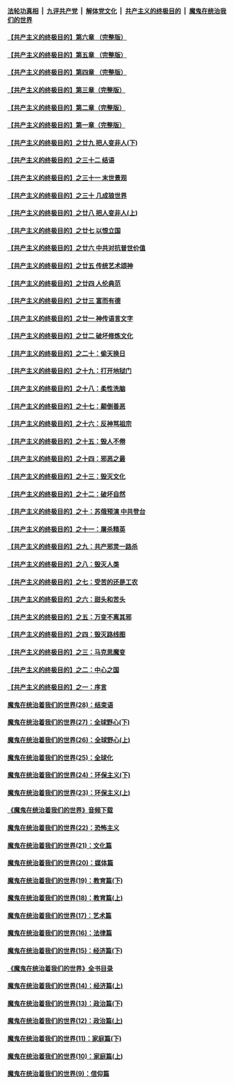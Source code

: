 ####  [法轮功真相](../../../../basic/blob/master/README.md?t=06171802) &nbsp;|&nbsp; [九评共产党](../../../../9ping.md/blob/master/README.md?t=06171802) &nbsp;|&nbsp; [解体党文化](../../../../jtdwh.md/blob/master/README.md?t=06171802)  &nbsp;|&nbsp; [共产主义的终极目的](../../../../gczydzjmd.md/blob/master/README.md?t=06171802) &nbsp;|&nbsp; [魔鬼在统治我们的世界](../../../../mgztzwmdsj.md/blob/master/README.md?t=06171802) 

#### [【共产主义的终极目的】第六章 （完整版）](../pages/nsc422/n11428913.md?t=06171802) 

#### [【共产主义的终极目的】第五章 （完整版）](../pages/nsc422/n11428912.md?t=06171802) 

#### [【共产主义的终极目的】第四章 （完整版）](../pages/nsc422/n11428907.md?t=06171802) 

#### [【共产主义的终极目的】第三章（完整版）](../pages/nsc422/n11428848.md?t=06171802) 

#### [【共产主义的终极目的】第二章（完整版）](../pages/nsc422/n11428831.md?t=06171802) 

#### [【共产主义的终极目的】第一章（完整版）](../pages/nsc422/n11417651.md?t=06171802) 

#### [【共产主义的终极目的】之廿九 把人变非人(下)](../pages/nsc422/n11344140.md?t=06171802) 

#### [【共产主义的终极目的】之三十二 结语](../pages/nsc422/n11360535.md?t=06171802) 

#### [【共产主义的终极目的】之三十一 末世景观](../pages/nsc422/n11351129.md?t=06171802) 

#### [【共产主义的终极目的】之三十 几成狼世界](../pages/nsc422/n11348280.md?t=06171802) 

#### [【共产主义的终极目的】之廿八 把人变非人(上)](../pages/nsc422/n11340492.md?t=06171802) 

#### [【共产主义的终极目的】之廿七 以恨立国](../pages/nsc422/n11336944.md?t=06171802) 

#### [【共产主义的终极目的】之廿六 中共对抗普世价值](../pages/nsc422/n11324785.md?t=06171802) 

#### [【共产主义的终极目的】之廿五 传统艺术颂神](../pages/nsc422/n11296396.md?t=06171802) 

#### [【共产主义的终极目的】之廿四 人伦典范](../pages/nsc422/n11296397.md?t=06171802) 

#### [【共产主义的终极目的】之廿三 富而有德](../pages/nsc422/n11283598.md?t=06171802) 

#### [【共产主义的终极目的】之廿一 神传语言文字](../pages/nsc422/n11263265.md?t=06171802) 

#### [【共产主义的终极目的】之廿二 破坏修炼文化](../pages/nsc422/n11245728.md?t=06171802) 

#### [【共产主义的终极目的】之二十：偷天换日](../pages/nsc422/n11238846.md?t=06171802) 

#### [【共产主义的终极目的】之十九：打开地狱门](../pages/nsc422/n11206376.md?t=06171802) 

#### [【共产主义的终极目的】之十八：柔性洗脑](../pages/nsc422/n11199994.md?t=06171802) 

#### [【共产主义的终极目的】之十七：颠倒善恶](../pages/nsc422/n11179782.md?t=06171802) 

#### [【共产主义的终极目的】之十六：反神骂祖宗](../pages/nsc422/n11166798.md?t=06171802) 

#### [【共产主义的终极目的】之十五：毁人不倦](../pages/nsc422/n11166792.md?t=06171802) 

#### [【共产主义的终极目的】之十四：邪恶之最](../pages/nsc422/n11150249.md?t=06171802) 

#### [【共产主义的终极目的】之十三：毁灭文化](../pages/nsc422/n11135227.md?t=06171802) 

#### [【共产主义的终极目的】之十二：破坏自然](../pages/nsc422/n11135214.md?t=06171802) 

#### [【共产主义的终极目的】之十：苏俄预演 中共登台](../pages/nsc422/n11118424.md?t=06171802) 

#### [【共产主义的终极目的】之十一：屠杀精英](../pages/nsc422/n11118442.md?t=06171802) 

#### [【共产主义的终极目的】之九：共产邪灵一路杀](../pages/nsc422/n11114139.md?t=06171802) 

#### [【共产主义的终极目的】之八：毁灭人类](../pages/nsc422/n11108503.md?t=06171802) 

#### [【共产主义的终极目的】之七：受苦的还是工农](../pages/nsc422/n11101809.md?t=06171802) 

#### [【共产主义的终极目的】之六：甜头和苦头](../pages/nsc422/n11096971.md?t=06171802) 

#### [【共产主义的终极目的】之五：万变不离其邪](../pages/nsc422/n11091285.md?t=06171802) 

#### [【共产主义的终极目的】之四：毁灭路线图](../pages/nsc422/n11086284.md?t=06171802) 

#### [【共产主义的终极目的】之三：马克思魔变](../pages/nsc422/n11061941.md?t=06171802) 

#### [【共产主义的终极目的】之二：中心之国](../pages/nsc422/n11047728.md?t=06171802) 

#### [【共产主义的终极目的】之一：序言](../pages/nsc422/n11086077.md?t=06171802) 

#### [魔鬼在统治着我们的世界(28)：结束语](../pages/nsc422/n10936246.md?t=06171802) 

#### [魔鬼在统治着我们的世界(27)：全球野心(下)](../pages/nsc422/n10928319.md?t=06171802) 

#### [魔鬼在统治着我们的世界(26)：全球野心(上)](../pages/nsc422/n10900318.md?t=06171802) 

#### [魔鬼在统治着我们的世界(25)：全球化](../pages/nsc422/n10788205.md?t=06171802) 

#### [魔鬼在统治着我们的世界(24)：环保主义(下)](../pages/nsc422/n10695307.md?t=06171802) 

#### [魔鬼在统治着我们的世界(23)：环保主义(上)](../pages/nsc422/n10688613.md?t=06171802) 

#### [《魔鬼在统治着我们的世界》音频下载](../pages/nsc422/n10635553.md?t=06171802) 

#### [魔鬼在统治着我们的世界(22)：恐怖主义](../pages/nsc422/n10614727.md?t=06171802) 

#### [魔鬼在统治着我们的世界(21)：文化篇](../pages/nsc422/n10597706.md?t=06171802) 

#### [魔鬼在统治着我们的世界(20)：媒体篇](../pages/nsc422/n10586579.md?t=06171802) 

#### [魔鬼在统治着我们的世界(19)：教育篇(下)](../pages/nsc422/n10564808.md?t=06171802) 

#### [魔鬼在统治着我们的世界(18)：教育篇(上)](../pages/nsc422/n10526970.md?t=06171802) 

#### [魔鬼在统治着我们的世界(17)：艺术篇](../pages/nsc422/n10499093.md?t=06171802) 

#### [魔鬼在统治着我们的世界(16)：法律篇](../pages/nsc422/n10485969.md?t=06171802) 

#### [魔鬼在统治着我们的世界(15)：经济篇(下)](../pages/nsc422/n10469975.md?t=06171802) 

#### [《魔鬼在统治着我们的世界》全书目录](../pages/nsc422/n10464261.md?t=06171802) 

#### [魔鬼在统治着我们的世界(14)：经济篇(上)](../pages/nsc422/n10457370.md?t=06171802) 

#### [魔鬼在统治着我们的世界(13)：政治篇(下)](../pages/nsc422/n10448270.md?t=06171802) 

#### [魔鬼在统治着我们的世界(12)：政治篇(上)](../pages/nsc422/n10444576.md?t=06171802) 

#### [魔鬼在统治着我们的世界(11)：家庭篇(下)](../pages/nsc422/n10440961.md?t=06171802) 

#### [魔鬼在统治着我们的世界(10)：家庭篇(上)](../pages/nsc422/n10435448.md?t=06171802) 

#### [魔鬼在统治着我们的世界(9)：信仰篇](../pages/nsc422/n10432159.md?t=06171802) 

